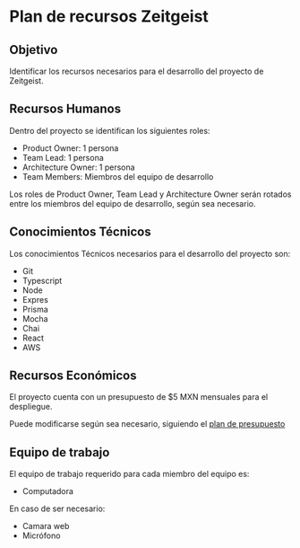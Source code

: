 # Plan de recursos Zeitgeist

## Objetivo

Identificar los recursos necesarios para el desarrollo del proyecto de Zeitgeist.

## Recursos Humanos

Dentro del proyecto se identifican los siguientes roles:

- Product Owner: 1 persona
- Team Lead: 1 persona
- Architecture Owner: 1 persona
- Team Members: Miembros del equipo de desarrollo

Los roles de Product Owner, Team Lead y Architecture Owner serán rotados entre los miembros del equipo de desarrollo, según sea necesario.

## Conocimientos Técnicos

Los conocimientos Técnicos necesarios para el desarrollo del proyecto son:

- Git
- Typescript
- Node
- Expres
- Prisma
- Mocha
- Chai
- React
- AWS

## Recursos Económicos

El proyecto cuenta con un presupuesto de $5 MXN mensuales para el despliegue.

Puede modificarse según sea necesario, siguiendo el [plan de presupuesto](https://docs.google.com/document/d/1TZr4w4eYH338GOLCOxB2HiKN-8AXLXBDV0LsrhZZ7Yo/edit?usp=sharing)

## Equipo de trabajo

El equipo de trabajo requerido para cada miembro del equipo es:

- Computadora

En caso de ser necesario:

- Camara web
- Micrófono
